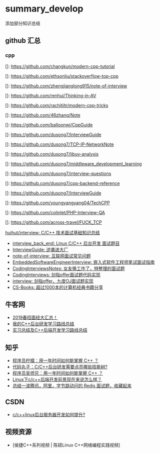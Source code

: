 # summary_develop
添加部分知识总结

## github 汇总

### cpp

[]:  https://github.com/changkun/modern-cpp-tutorial

[]: https://github.com/ethsonliu/stackoverflow-top-cpp

[]: https://github.com/zhengjianglong915/note-of-interview

[]: https://github.com/renhui/Thinking-in-AV

[]: https://github.com/rachitiitr/modern-cpp-tricks

[]: https://github.com/46zhang/Note

[]: https://github.com/balloonwj/CppGuide

[]: https://github.com/dusong7/InterviewGuide

[]: https://github.com/dusong7/TCP-IP-NetworkNote

[]: https://github.com/dusong7/libuv-analysis

[]: https://github.com/dusong7/middleware_development_learning

[]: https://github.com/dusong7/interview-questions

[]:  https://github.com/dusong7/cpp-backend-reference

[]:  https://github.com/dusong7/InterviewGuide

[]:  https://github.com/youngyangyang04/TechCPP

[]:  https://github.com/colinlet/PHP-Interview-QA

[]:  https://github.com/across-travel/FUCK_TCP


 [huihut/interview: C/C++ 技术面试基础知识总结](https://github.com/huihut/interview)
- [interview_back_end: Linux C/C++ 后台开发 面试题目](https://github.com/zouxiaobo/interview_back_end)
- [InterviewGuide: 逆袭进大厂](https://github.com/forthespada/InterviewGuide)
- [note-of-interview: 互联网面试常见问题](https://github.com/zhengjianglong915/note-of-interview)
- [EmbeddedSoftwareEngineerInterview: 嵌入式软件工程师笔试面试指南](https://github.com/ZhongYi-LinuxDriverDev/EmbeddedSoftwareEngineerInterview)
- [CodingInterviewsNotes: 女友换工作了，特整理的面试题](https://github.com/yzhu798/CodingInterviewsNotes)
- [CodingInterviews: 剑指offer面试题代码实现](https://github.com/gatieme/CodingInterviews)
- [interview: 剑指offer、九度OJ面试题实现](https://github.com/taohi/interview)
- [CS-Books: 超过1000本的计算机经典书籍分享](https://github.com/forthespada/CS-Books)

## 牛客网
- [2019春招面经大汇总！](https://www.nowcoder.com/discuss/167046)
- [我的C++后台研发学习路线总结](https://www.nowcoder.com/discuss/197611)
- [实习总结及C++后端开发学习路线总结](https://www.nowcoder.com/discuss/637559)

## 知乎
- [程序员柠檬：用一年时间如何能掌握 C++ ？](https://www.zhihu.com/question/23933514/answer/1662670344)
- [代码丸子：C/C++后台研发需要点亮哪些技能树?](https://www.zhihu.com/question/33320281/answer/1501698147)
- [程序员吴师兄：用一年时间如何能掌握 C++ ？](https://www.zhihu.com/question/23933514/answer/1949920314)
- [Linux下c/c++后端开发前景现在来说怎么样？](https://www.zhihu.com/question/390393165/answer/1530642737)
- [总结一波腾讯，阿里，字节跳动问的 Redis 面试题，收藏起来](https://zhuanlan.zhihu.com/p/356284632)

## CSDN

- [c/c++linux后台服务器开发如何提升?](https://blog.csdn.net/lingshengxueyuan/article/details/102490248)

## 视频资源

 - [侯捷C++系列视频 | 陈硕Linux C++网络编程实践视频]

